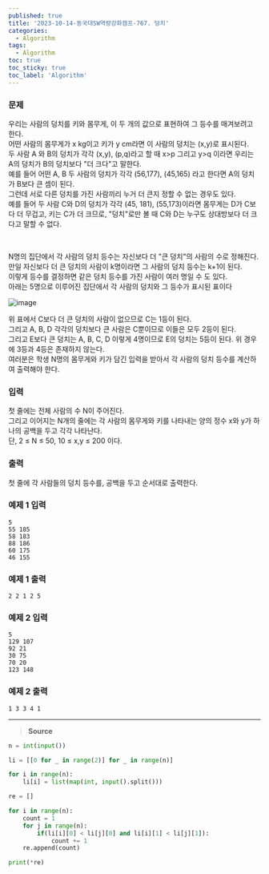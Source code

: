 ```yaml
---
published: true
title: '2023-10-14-동국대SW역량강화캠프-767. 덩치'
categories:
  - Algorithm
tags:
  - Algorithm
toc: true
toc_sticky: true
toc_label: 'Algorithm'
---
```


### **문제**

우리는 사람의 덩치를 키와 몸무게, 이 두 개의 값으로 표현하여 그 등수를 매겨보려고 한다.  
어떤 사람의 몸무게가 x kg이고 키가 y cm라면 이 사람의 덩치는 (x,y)로 표시된다.  
두 사람 A 와 B의 덩치가 각각 (x,y), (p,q)라고 할 때 x>p 그리고 y>q 이라면 우리는 A의 덩치가 B의 덩치보다 "더 크다"고 말한다.  
예를 들어 어떤 A, B 두 사람의 덩치가 각각 (56,177), (45,165) 라고 한다면 A의 덩치가 B보다 큰 셈이 된다.  
그런데 서로 다른 덩치를 가진 사람끼리 누거 더 큰지 정할 수 없는 경우도 있다.  
예를 들어 두 사람 C와 D의 덩치가 각각 (45, 181), (55,173)이라면 몸무게는 D가 C보다 더 무겁고, 키는 C가 더 크므로, "덩치"로만 볼 때 C와 D는 누구도 상대방보다 더 크다고 말할 수 없다.

<br />

N명의 집단에서 각 사람의 덩치 등수는 자신보다 더 "큰 덩치"의 사람의 수로 정해진다.  
만일 자신보다 더 큰 덩치의 사람이 k명이라면 그 사람의 덩치 등수는 k+1이 된다.  
이렇게 등수를 결정하면 같은 덩치 등수를 가진 사람이 여러 명일 수 도 있다.  
아래는 5명으로 이루어진 집단에서 각 사람의 덩치와 그 등수가 표시된 표이다

![image](https://github.com/seungsimdang/seungsimdang.github.io/blob/master/_images/%EB%8D%A9%EC%B9%98.png?raw=true)

위 표에서 C보다 더 큰 덩치의 사람이 없으므로 C는 1등이 된다.  
그리고 A, B, D 각각의 덩치보다 큰 사람은 C뿐이므로 이들은 모두 2등이 된다.  
그리고 E보다 큰 덩치는 A, B, C, D 이렇게 4명이므로 E의 덩치는 5등이 된다. 위 경우에 3등과 4등은 존재하지 않는다.  
여러분은 학생 N명의 몸무게와 키가 담긴 입력을 받아서 각 사람의 덩치 등수를 계산하여 출력해야 한다.

### **입력**

첫 줄에는 전체 사람의 수 N이 주어진다.  
그리고 이어지는 N개의 줄에는 각 사람의 몸무게와 키를 나타내는 양의 정수 x와 y가 하나의 공백을 두고 각각 나타난다.  
단, 2 ≤ N ≤ 50, 10 ≤ x,y ≤ 200 이다.

### **출력**

첫 줄에 각 사람들의 덩치 등수를, 공백을 두고 순서대로 출력한다.

### **예제 1 입력**

```
5
55 185
58 183
88 186
60 175
46 155
```

### **예제 1 출력**

```
2 2 1 2 5
```

### **예제 2 입력**

```
5
129 107
92 21
30 75
70 20
123 148
```

### **예제 2 출력**

```
1 3 3 4 1
```

---

> **Source**

```python
n = int(input())

li = [[0 for _ in range(2)] for _ in range(n)]

for i in range(n):
	li[i] = list(map(int, input().split()))

re = []

for i in range(n):
	count = 1
	for j in range(n):
		if(li[i][0] < li[j][0] and li[i][1] < li[j][1]):
			count += 1
	re.append(count)

print(*re)
```
